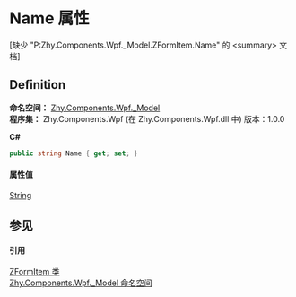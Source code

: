 # Name 属性


\[缺少 "P:Zhy.Components.Wpf._Model.ZFormItem.Name" 的 &lt;summary&gt; 文档\]



## Definition
**命名空间：** <a href="1632422f-c25e-0eb0-1e2e-544206c963f9">Zhy.Components.Wpf._Model</a>  
**程序集：** Zhy.Components.Wpf (在 Zhy.Components.Wpf.dll 中) 版本：1.0.0

**C#**
``` C#
public string Name { get; set; }
```



#### 属性值
<a href="https://learn.microsoft.com/dotnet/api/system.string" target="_blank" rel="noopener noreferrer">String</a>

## 参见


#### 引用
<a href="b506ba4f-c8af-c6d5-d2db-ccd5937e5c18">ZFormItem 类</a>  
<a href="1632422f-c25e-0eb0-1e2e-544206c963f9">Zhy.Components.Wpf._Model 命名空间</a>  
